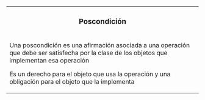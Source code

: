 <table id="card">
    <tr>
        <td align="center">
            <h3>Poscondición</h3>
        </td>
    </tr>
    <tr>
        <td>
            <p>Una poscondición es una afirmación asociada a una operación que debe ser satisfecha por la clase de los objetos que implementan esa operación</p>
            <p>Es un derecho para el objeto que usa la operación y una obligación para el objeto que la implementa</p>
        </td>
    </tr>
</table>